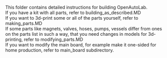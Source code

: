 This folder contains detailed instructions for building OpenAutoLab.  
If you have a kit with all parts, refer to building_as_described.MD  
If you want to 3d-print some or all of the parts yourself, refer to making_parts.MD  
If some parts like magnets, valves, hoses, pumps, vessels differ from ones on the parts list in such a way, that you need changes in models for 3d-printing, refer to modifying_parts.MD  
If you want to modify the main board, for example make it one-sided for home production, refer to main_board subdirectory. 
